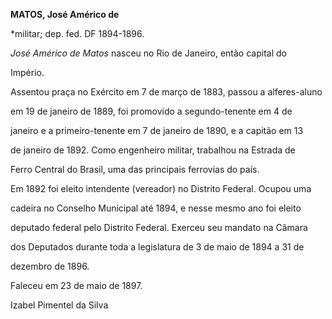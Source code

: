 **MATOS, José Américo de**



\*militar; dep. fed. DF 1894-1896.



*José Américo de Matos* nasceu no Rio de Janeiro, então capital do

Império.



Assentou praça no Exército em 7 de março de 1883, passou a alferes-aluno

em 19 de janeiro de 1889, foi promovido a segundo-tenente em 4 de

janeiro e a primeiro-tenente em 7 de janeiro de 1890, e a capitão em 13

de janeiro de 1892. Como engenheiro militar, trabalhou na Estrada de

Ferro Central do Brasil, uma das principais ferrovias do país.



Em 1892 foi eleito intendente (vereador) no Distrito Federal. Ocupou uma

cadeira no Conselho Municipal até 1894, e nesse mesmo ano foi eleito

deputado federal pelo Distrito Federal. Exerceu seu mandato na Câmara

dos Deputados durante toda a legislatura de 3 de maio de 1894 a 31 de

dezembro de 1896.



Faleceu em 23 de maio de 1897.



Izabel Pimentel da Silva



